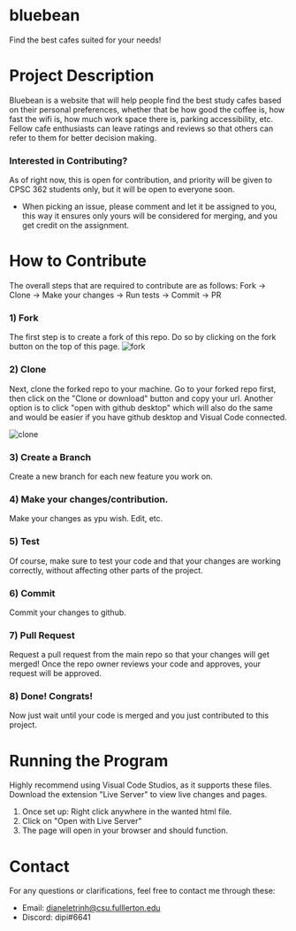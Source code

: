 # bluebean
Find the best cafes suited for your needs!

# Project Description
Bluebean is a website that will help people find the best study cafes based on their personal preferences, whether that be how good the coffee is, how fast the wifi is, how much work space there is, parking accessibility, etc. Fellow cafe enthusiasts can leave ratings and reviews so that others can refer to them for better decision making.

### Interested in Contributing?
As of right now, this is open for contribution, and priority will be given to CPSC 362 students only, but it will be open to everyone soon.
- When picking an issue, please comment and let it be assigned to you, this way it ensures only yours will be considered for merging, and you get credit on the assignment.


# How to Contribute
The overall steps that are required to contribute are as follows: Fork -> Clone -> Make your changes -> Run tests -> Commit -> PR

### 1) Fork
The first step is to create a fork of this repo. Do so by clicking on the fork button on the top of this page.
![fork](https://user-images.githubusercontent.com/82136735/166879488-a3c52055-ea00-452f-80fb-61800682c20c.PNG)

### 2) Clone
Next, clone the forked repo to your machine. Go to your forked repo first, then click on the "Clone or download" button and copy your url. Another option is to click "open with github desktop" which will also do the same and would be easier if you have github desktop and Visual Code connected.

![clone](https://user-images.githubusercontent.com/82136735/166880266-9e2c0333-5686-47dc-abc9-0816c134c824.PNG)

### 3) Create a Branch
Create a new branch for each new feature you work on.

### 4) Make your changes/contribution.
Make your changes as ypu wish. Edit, etc. 

### 5) Test
Of course, make sure to test your code and that your changes are working correctly, without affecting other parts of the project.

### 6) Commit
Commit your changes to github.

### 7) Pull Request
Request a pull request from the main repo so that your changes will get merged! Once the repo owner reviews your code and approves, your request will be approved.

### 8) Done! Congrats!
Now just wait until your code is merged and you just contributed to this project.


# Running the Program
Highly recommend using Visual Code Studios, as it supports these files. Download the extension "Live Server" to view live changes and pages. 
1) Once set up: Right click anywhere in the wanted html file.
2) Click on "Open with Live Server"
3) The page will open in your browser and should function.

# Contact
For any questions or clarifications, feel free to contact me through these:
- Email: dianeletrinh@csu.fulllerton.edu
- Discord: dipi#6641
